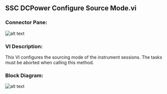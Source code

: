## **SSC DCPower Configure Source Mode.vi**
### Connector Pane:
![alt text](/DCPower/SSC%20DCPower/Source/SSC%20DCPower%20Configure%20Source%20Mode.vic.png "SSC DCPower Configure Source Mode.vi connector pane")

### VI Description:
This VI configures the sourcing mode of the instrument sessions. The tasks must be aborted when calling this method.

### Block Diagram:
![alt text](/DCPower/SSC%20DCPower/Source/SSC%20DCPower%20Configure%20Source%20Mode.vid.png "SSC DCPower Configure Source Mode.vi block diagram")
